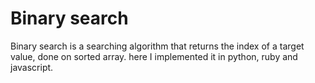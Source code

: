 # Binary search

Binary search is a searching algorithm that returns the index of a target value, done on sorted array. here I implemented it in python, ruby and javascript.
